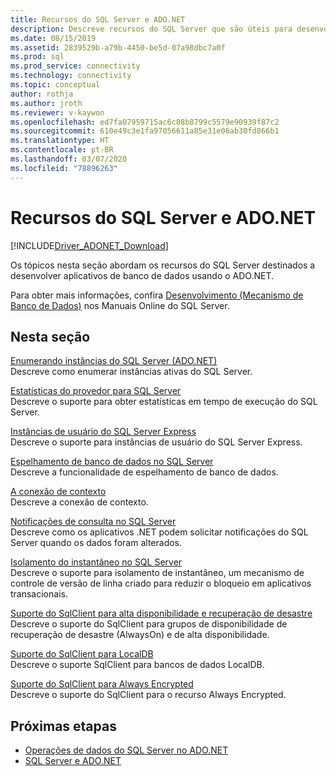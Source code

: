 ```yaml
---
title: Recursos do SQL Server e ADO.NET
description: Descreve recursos do SQL Server que são úteis para desenvolvedores de aplicativos ADO.NET.
ms.date: 08/15/2019
ms.assetid: 2839529b-a79b-4450-be5d-07a98dbc7a0f
ms.prod: sql
ms.prod_service: connectivity
ms.technology: connectivity
ms.topic: conceptual
author: rothja
ms.author: jroth
ms.reviewer: v-kaywon
ms.openlocfilehash: ed7fa07959715ac6c08b8799c5579e90939f87c2
ms.sourcegitcommit: 610e49c3e1fa97056611a85e31e06ab30fd866b1
ms.translationtype: HT
ms.contentlocale: pt-BR
ms.lasthandoff: 03/07/2020
ms.locfileid: "78896263"
---
```

# <a name="sql-server-features-and-adonet"></a>Recursos do SQL Server e ADO.NET

[!INCLUDE[Driver_ADONET_Download](../../../includes/driver_adonet_download.md)]

Os tópicos nesta seção abordam os recursos do SQL Server destinados a desenvolver aplicativos de banco de dados usando o ADO.NET.  
  
Para obter mais informações, confira [Desenvolvimento (Mecanismo de Banco de Dados)](https://go.microsoft.com/fwlink/?LinkId=115245) nos Manuais Online do SQL Server.
  
## <a name="in-this-section"></a>Nesta seção  
[Enumerando instâncias do SQL Server (ADO.NET)](enumerate-instances-sql-server.md)  
Descreve como enumerar instâncias ativas do SQL Server.  
  
[Estatísticas do provedor para SQL Server](provider-statistics-sql-server.md)  
Descreve o suporte para obter estatísticas em tempo de execução do SQL Server.  
  
[Instâncias de usuário do SQL Server Express](sql-server-express-user-instances.md)  
Descreve o suporte para instâncias de usuário do SQL Server Express.  
  
[Espelhamento de banco de dados no SQL Server](database-mirroring-sql-server.md)  
Descreve a funcionalidade de espelhamento de banco de dados.  

[A conexão de contexto](context-connection.md)  
Descreve a conexão de contexto.  
  
[Notificações de consulta no SQL Server](query-notifications-sql-server.md)  
Descreve como os aplicativos .NET podem solicitar notificações do SQL Server quando os dados foram alterados.  
  
[Isolamento do instantâneo no SQL Server](snapshot-isolation-sql-server.md)  
Descreve o suporte para isolamento de instantâneo, um mecanismo de controle de versão de linha criado para reduzir o bloqueio em aplicativos transacionais.  
  
[Suporte do SqlClient para alta disponibilidade e recuperação de desastre](sqlclient-support-high-availability-disaster-recovery.md)  
Descreve o suporte do SqlClient para grupos de disponibilidade de recuperação de desastre (AlwaysOn) e de alta disponibilidade.  
  
[Suporte do SqlClient para LocalDB](sqlclient-support-localdb.md)  
Descreve o suporte SqlClient para bancos de dados LocalDB.

[Suporte do SqlClient para Always Encrypted](sqlclient-support-always-encrypted.md)  
Descreve o suporte do SqlClient para o recurso Always Encrypted.

## <a name="next-steps"></a>Próximas etapas
- [Operações de dados do SQL Server no ADO.NET](sql-server-data-operations.md)
- [SQL Server e ADO.NET](index.md)
